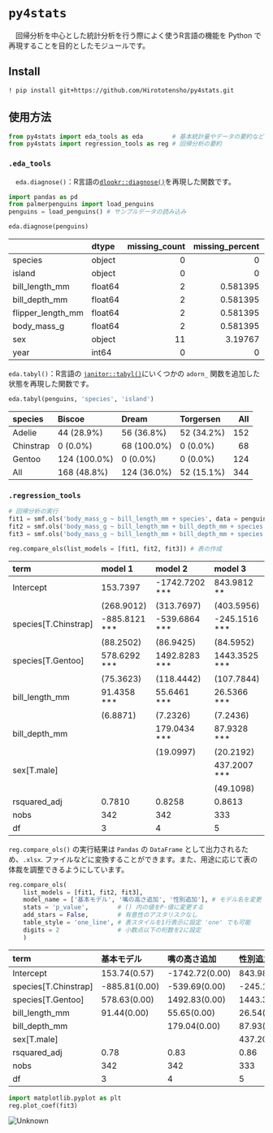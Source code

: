 # `py4stats` 

　回帰分析を中心とした統計分析を行う際によく使うR言語の機能を Python で再現することを目的としたモジュールです。

## Install

``` 
! pip install git+https://github.com/Hirototensho/py4stats.git
```

## 使用方法

``` python
from py4stats import eda_tools as eda        # 基本統計量やデータの要約など
from py4stats import regression_tools as reg # 回帰分析の要約
```

### `.eda_tools`

　`eda.diagnose()`：R言語の[`dlookr::diagnose()`](https://choonghyunryu.github.io/dlookr/reference/diagnose.data.frame.html)を再現した関数です。

``` python
import pandas as pd
from palmerpenguins import load_penguins
penguins = load_penguins() # サンプルデータの読み込み

eda.diagnose(penguins)
```
|                   | dtype   |   missing_count |   missing_percent |   unique_count |   unique_rate |
|:------------------|:--------|----------------:|------------------:|---------------:|--------------:|
| species           | object  |               0 |          0        |              3 |      0.872093 |
| island            | object  |               0 |          0        |              3 |      0.872093 |
| bill_length_mm    | float64 |               2 |          0.581395 |            164 |     47.6744   |
| bill_depth_mm     | float64 |               2 |          0.581395 |             80 |     23.2558   |
| flipper_length_mm | float64 |               2 |          0.581395 |             55 |     15.9884   |
| body_mass_g       | float64 |               2 |          0.581395 |             94 |     27.3256   |
| sex               | object  |              11 |          3.19767  |              2 |      0.581395 |
| year              | int64   |               0 |          0        |              3 |      0.872093 |

`eda.tabyl()`：R言語の [`janitor::tabyl()`](https://sfirke.github.io/janitor/reference/tabyl.html)にいくつかの `adorn_` 関数を追加した状態を再現した関数です。

``` python
eda.tabyl(penguins, 'species', 'island')
```
| species   | Biscoe       | Dream       | Torgersen   |   All |
|:----------|:-------------|:------------|:------------|------:|
| Adelie    | 44 (28.9%)   | 56 (36.8%)  | 52 (34.2%)  |   152 |
| Chinstrap | 0 (0.0%)     | 68 (100.0%) | 0 (0.0%)    |    68 |
| Gentoo    | 124 (100.0%) | 0 (0.0%)    | 0 (0.0%)    |   124 |
| All       | 168 (48.8%)  | 124 (36.0%) | 52 (15.1%)  |   344 |


### `.regression_tools`

``` python
# 回帰分析の実行
fit1 = smf.ols('body_mass_g ~ bill_length_mm + species', data = penguins).fit()
fit2 = smf.ols('body_mass_g ~ bill_length_mm + bill_depth_mm + species', data = penguins).fit()
fit3 = smf.ols('body_mass_g ~ bill_length_mm + bill_depth_mm + species + sex', data = penguins).fit()

reg.compare_ols(list_models = [fit1, fit2, fit3]) # 表の作成
```

| term                 | model 1       | model 2        | model 3       |
|:---------------------|:--------------|:---------------|:--------------|
| Intercept            | 153.7397      | -1742.7202 *** | 843.9812 **   |
|                      | (268.9012)    | (313.7697)     | (403.5956)    |
| species[T.Chinstrap] | -885.8121 *** | -539.6864 ***  | -245.1516 *** |
|                      | (88.2502)     | (86.9425)      | (84.5952)     |
| species[T.Gentoo]    | 578.6292 ***  | 1492.8283 ***  | 1443.3525 *** |
|                      | (75.3623)     | (118.4442)     | (107.7844)    |
| bill_length_mm       | 91.4358 ***   | 55.6461 ***    | 26.5366 ***   |
|                      | (6.8871)      | (7.2326)       | (7.2436)      |
| bill_depth_mm        |               | 179.0434 ***   | 87.9328 ***   |
|                      |               | (19.0997)      | (20.2192)     |
| sex[T.male]          |               |                | 437.2007 ***  |
|                      |               |                | (49.1098)     |
| rsquared_adj         | 0.7810        | 0.8258         | 0.8613        |
| nobs                 | 342           | 342            | 333           |
| df                   | 3             | 4              | 5             |


`reg.compare_ols()` の実行結果は `Pandas` の `DataFrame` として出力されるため、`.xlsx`. ファイルなどに変換することができます。また、用途に応じて表の体裁を調整できるようにしています。

``` python
reg.compare_ols(
    list_models = [fit1, fit2, fit3],
    model_name = ['基本モデル', '嘴の高さ追加', '性別追加'], # モデル名を変更
    stats = 'p_value',        # () 内の値をP-値に変更する
    add_stars = False,        # 有意性のアスタリスクなし
    table_style = 'one_line', # 表スタイルを1行表示に設定 'one' でも可能
    digits = 2                # 小数点以下の桁数を2に設定
    )
```

| term                 | 基本モデル    | 嘴の高さ追加   | 性別追加      |
|:---------------------|:--------------|:---------------|:--------------|
| Intercept            | 153.74(0.57)  | -1742.72(0.00) | 843.98(0.04)  |
| species[T.Chinstrap] | -885.81(0.00) | -539.69(0.00)  | -245.15(0.00) |
| species[T.Gentoo]    | 578.63(0.00)  | 1492.83(0.00)  | 1443.35(0.00) |
| bill_length_mm       | 91.44(0.00)   | 55.65(0.00)    | 26.54(0.00)   |
| bill_depth_mm        |               | 179.04(0.00)   | 87.93(0.00)   |
| sex[T.male]          |               |                | 437.20(0.00)  |
| rsquared_adj         | 0.78          | 0.83           | 0.86          |
| nobs                 | 342           | 342            | 333           |
| df                   | 3             | 4              | 5             |

```python
import matplotlib.pyplot as plt
reg.plot_coef(fit3)
```
![Unknown](https://github.com/Hirototensho/Py4Stats/assets/55335752/637437c3-f943-4817-a1ad-21bbd538e97d)

